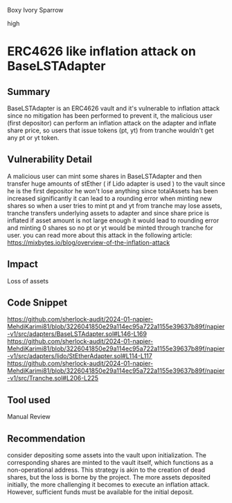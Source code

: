 Boxy Ivory Sparrow

high

# ERC4626 like inflation attack on BaseLSTAdapter

## Summary
BaseLSTAdapter is an ERC4626 vault and it's vulnerable to inflation attack since no mitigation has been performed to prevent it, the malicious user (first depositor) can perform an inflation attack on the adapter and inflate share price, so users that issue tokens (pt, yt) from tranche wouldn't get any pt or yt token.  
## Vulnerability Detail
A malicious user can mint some shares in BaseLSTAdapter and then transfer huge amounts of stEther ( if Lido adapter is used ) to the vault since he is the first depositor he won't lose anything since totalAssets has been increased significantly it can lead to a rounding error when minting new shares so when a user tries to mint pt and yt from tranche may lose assets, tranche transfers underlying assets to adapter and since share price is inflated if asset amount is not large enough it would lead to rounding error and minting 0 shares so no pt or yt would be minted through tranche for user.
you can read more about this attack in the following article:  https://mixbytes.io/blog/overview-of-the-inflation-attack 
## Impact
Loss of assets 
## Code Snippet
https://github.com/sherlock-audit/2024-01-napier-MehdiKarimi81/blob/3226041850e29a114ec95a722a1155e39637b89f/napier-v1/src/adapters/BaseLSTAdapter.sol#L146-L169
https://github.com/sherlock-audit/2024-01-napier-MehdiKarimi81/blob/3226041850e29a114ec95a722a1155e39637b89f/napier-v1/src/adapters/lido/StEtherAdapter.sol#L114-L117
https://github.com/sherlock-audit/2024-01-napier-MehdiKarimi81/blob/3226041850e29a114ec95a722a1155e39637b89f/napier-v1/src/Tranche.sol#L206-L225
## Tool used

Manual Review

## Recommendation
consider depositing some assets into the vault upon initialization. The corresponding shares are minted to the vault itself, which functions as a non-operational address. This strategy is akin to the creation of dead shares, but the loss is borne by the project. The more assets deposited initially, the more challenging it becomes to execute an inflation attack. However, sufficient funds must be available for the initial deposit.
